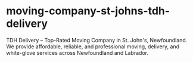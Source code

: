 # moving-company-st-johns-tdh-delivery
TDH Delivery – Top-Rated Moving Company in St. John's, Newfoundland. We provide affordable, reliable, and professional moving, delivery, and white-glove services across Newfoundland and Labrador.
